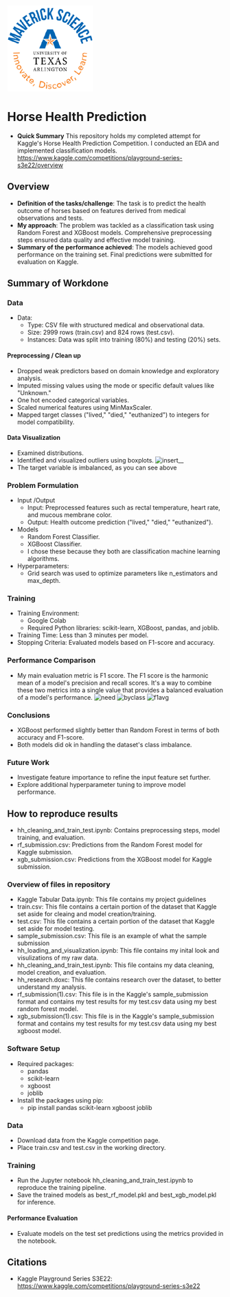 ![insert__](UTA-DataScience-Logo.png)

# Horse Health Prediction 

* **Quick Summary** This repository holds my completed attempt for Kaggle's Horse Health Prediction Competition. I conducted an EDA and implemented classification models. https://www.kaggle.com/competitions/playground-series-s3e22/overview
## Overview


 * **Definition of the tasks/challenge**:  The task is to predict the health outcome of horses based on features derived from medical observations and tests.
 * **My approach**: The problem was tackled as a classification task using Random Forest and XGBoost models. Comprehensive preprocessing steps ensured data quality and effective model training.
 * **Summary of the performance achieved**: The models achieved good performance on the training set. Final predictions were submitted for evaluation on Kaggle.

## Summary of Workdone

### Data

* Data:
  * Type: CSV file with structured medical and observational data.
  * Size: 2999 rows (train.csv) and 824 rows (test.csv).
  * Instances: Data was split into training (80%) and testing (20%) sets.
    
#### Preprocessing / Clean up

* Dropped weak predictors based on domain knowledge and exploratory analysis.
* Imputed missing values using the mode or specific default values like "Unknown."
* One hot encoded categorical variables.
* Scaled numerical features using MinMaxScaler.
* Mapped target classes ("lived," "died," "euthanized") to integers for model compatibility.
  
#### Data Visualization

* Examined distributions.
* Identified and visualized outliers using boxplots.
![insert__](https://github.com/user-attachments/assets/21eb414d-528a-4860-bde3-8fcc1bb75168)
* The target variable is imbalanced, as you can see above
  
### Problem Formulation

 * Input /Output
     * Input: Preprocessed features such as rectal temperature, heart rate, and mucous membrane color.
     * Output: Health outcome prediction ("lived," "died," "euthanized").
 * Models
    * Random Forest Classifier.
    * XGBoost Classifier.
    * I chose these because they both are classification machine learning algorithms.
 * Hyperparameters:
    * Grid search was used to optimize parameters like n_estimators and max_depth.
    
### Training

* Training Environment:
  * Google Colab
  * Required Python libraries: scikit-learn, XGBoost, pandas, and joblib.
* Training Time: Less than 3 minutes per model.
* Stopping Criteria: Evaluated models based on F1-score and accuracy.

### Performance Comparison

* My main evaluation metric is F1 score. The F1 score is the harmonic mean of a model's precision and recall scores. It's a way to combine these two metrics into a single value that provides a balanced evaluation of a model's performance.
![need](https://github.com/user-attachments/assets/2035a435-852a-40f1-8c15-e90a51eefd7a)
![byclass](https://github.com/user-attachments/assets/e0a0c399-0fdf-4076-af18-abc1db535c49)
![f1avg](https://github.com/user-attachments/assets/2717eb87-ccf4-45c6-a140-f4137d94b3ef)

### Conclusions

* XGBoost performed slightly better than Random Forest in terms of both accuracy and F1-score.
* Both models did ok in handling the dataset's class imbalance.

### Future Work

* Investigate feature importance to refine the input feature set further.
* Explore additional hyperparameter tuning to improve model performance.

## How to reproduce results

* hh_cleaning_and_train_test.ipynb: Contains preprocessing steps, model training, and evaluation.
* rf_submission.csv: Predictions from the Random Forest model for Kaggle submission.
* xgb_submission.csv: Predictions from the XGBoost model for Kaggle submission.

### Overview of files in repository

 *  Kaggle Tabular Data.ipynb: This file contains my project guidelines
 *  train.csv: This file contains a certain portion of the dataset that Kaggle set aside for cleaing and model creation/training.
 *  test.csv: This file contains a certain portion of the dataset that Kaggle set aside for model testing. 
 *  sample_submission.csv: This file is an example of what the sample submission 
 *  hh_loading_and_visualization.ipynb: This file contains my inital look and visulizations of my raw data.
 *  hh_cleaning_and_train_test.ipynb: This file contains my data cleaning, model creation, and evaluation.
 *  hh_research.doxc: This file contains research over the dataset, to better understand my analysis.
 *  rf_submission(1).csv: This file is in the Kaggle's sample_submission format and contains my test results for my test.csv data using my best random forest model.
 *  xgb_submission(1).csv: This file is in the Kaggle's sample_submission format and contains my test results for my test.csv data using my best xgboost model.

### Software Setup
* Required packages:
  * pandas
  * scikit-learn
  * xgboost
  * joblib
* Install the packages using pip:
  * pip install pandas scikit-learn xgboost joblib
    
### Data

* Download data from the Kaggle competition page.
* Place train.csv and test.csv in the working directory.

### Training

* Run the Jupyter notebook hh_cleaning_and_train_test.ipynb to reproduce the training pipeline.
* Save the trained models as best_rf_model.pkl and best_xgb_model.pkl for inference.

#### Performance Evaluation

* Evaluate models on the test set predictions using the metrics provided in the notebook.

## Citations

* Kaggle Playground Series S3E22:
  https://www.kaggle.com/competitions/playground-series-s3e22










